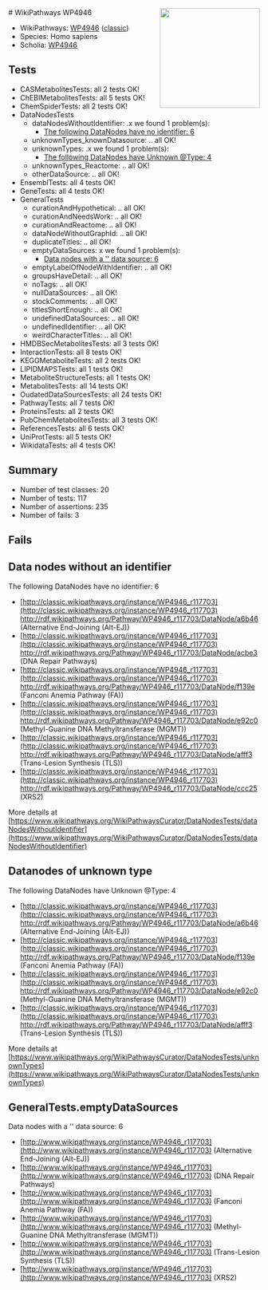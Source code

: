 <img style="float: right; width: 200px" src="https://upload.wikimedia.org/wikipedia/commons/thumb/8/83/Wplogo_with_text_500.png/640px-Wplogo_with_text_500.png" />
# WikiPathways WP4946

* WikiPathways: [WP4946](https://wikipathways.org/pathways/WP4946) ([classic](https://classic.wikipathways.org/instance/WP4946))
* Species: Homo sapiens
* Scholia: [WP4946](https://scholia.toolforge.org/wikipathways/WP4946)
## Tests
* CASMetabolitesTests: all 2 tests OK!
* ChEBIMetabolitesTests: all 5 tests OK!
* ChemSpiderTests: all 2 tests OK!
* DataNodesTests
    * dataNodesWithoutIdentifier: .x we found 1 problem(s):
        * [The following DataNodes have no identifier: 6](#d2d32fa5)
    * unknownTypes_knownDatasource: .. all OK!
    * unknownTypes: .x we found 1 problem(s):
        * [The following DataNodes have Unknown @Type: 4](#839973e2)
    * unknownTypes_Reactome: .. all OK!
    * otherDataSource: .. all OK!
* EnsemblTests: all 4 tests OK!
* GeneTests: all 4 tests OK!
* GeneralTests
    * curationAndHypothetical: .. all OK!
    * curationAndNeedsWork: .. all OK!
    * curationAndReactome: .. all OK!
    * dataNodeWithoutGraphId: .. all OK!
    * duplicateTitles: .. all OK!
    * emptyDataSources: x we found 1 problem(s):
        * [Data nodes with a '' data source: 6](#3d121fd1)
    * emptyLabelOfNodeWithIdentifier: .. all OK!
    * groupsHaveDetail: .. all OK!
    * noTags: .. all OK!
    * nullDataSources: .. all OK!
    * stockComments: .. all OK!
    * titlesShortEnough: .. all OK!
    * undefinedDataSources: .. all OK!
    * undefinedIdentifier: .. all OK!
    * weirdCharacterTitles: .. all OK!
* HMDBSecMetabolitesTests: all 3 tests OK!
* InteractionTests: all 8 tests OK!
* KEGGMetaboliteTests: all 2 tests OK!
* LIPIDMAPSTests: all 1 tests OK!
* MetaboliteStructureTests: all 1 tests OK!
* MetabolitesTests: all 14 tests OK!
* OudatedDataSourcesTests: all 24 tests OK!
* PathwayTests: all 7 tests OK!
* ProteinsTests: all 2 tests OK!
* PubChemMetabolitesTests: all 3 tests OK!
* ReferencesTests: all 6 tests OK!
* UniProtTests: all 5 tests OK!
* WikidataTests: all 4 tests OK!


## Summary

* Number of test classes: 20
* Number of tests: 117
* Number of assertions: 235
* Number of fails: 3

## Fails

<a name="d2d32fa5" />

## Data nodes without an identifier

The following DataNodes have no identifier: 6

* [http://classic.wikipathways.org/instance/WP4946_r117703](http://classic.wikipathways.org/instance/WP4946_r117703) http://rdf.wikipathways.org/Pathway/WP4946_r117703/DataNode/a6b46 (Alternative End-Joining (Alt-EJ))
* [http://classic.wikipathways.org/instance/WP4946_r117703](http://classic.wikipathways.org/instance/WP4946_r117703) http://rdf.wikipathways.org/Pathway/WP4946_r117703/DataNode/acbe3 (DNA Repair Pathways)
* [http://classic.wikipathways.org/instance/WP4946_r117703](http://classic.wikipathways.org/instance/WP4946_r117703) http://rdf.wikipathways.org/Pathway/WP4946_r117703/DataNode/f139e (Fanconi Anemia Pathway (FA))
* [http://classic.wikipathways.org/instance/WP4946_r117703](http://classic.wikipathways.org/instance/WP4946_r117703) http://rdf.wikipathways.org/Pathway/WP4946_r117703/DataNode/e92c0 (Methyl-Guanine DNA 
Methyltransferase (MGMT))
* [http://classic.wikipathways.org/instance/WP4946_r117703](http://classic.wikipathways.org/instance/WP4946_r117703) http://rdf.wikipathways.org/Pathway/WP4946_r117703/DataNode/afff3 (Trans-Lesion Synthesis (TLS))
* [http://classic.wikipathways.org/instance/WP4946_r117703](http://classic.wikipathways.org/instance/WP4946_r117703) http://rdf.wikipathways.org/Pathway/WP4946_r117703/DataNode/ccc25 (XRS2)


More details at [https://www.wikipathways.org/WikiPathwaysCurator/DataNodesTests/dataNodesWithoutIdentifier](https://www.wikipathways.org/WikiPathwaysCurator/DataNodesTests/dataNodesWithoutIdentifier)

<a name="839973e2" />

## Datanodes of unknown type

The following DataNodes have Unknown @Type: 4

* [http://classic.wikipathways.org/instance/WP4946_r117703](http://classic.wikipathways.org/instance/WP4946_r117703) http://rdf.wikipathways.org/Pathway/WP4946_r117703/DataNode/a6b46 (Alternative End-Joining (Alt-EJ))
* [http://classic.wikipathways.org/instance/WP4946_r117703](http://classic.wikipathways.org/instance/WP4946_r117703) http://rdf.wikipathways.org/Pathway/WP4946_r117703/DataNode/f139e (Fanconi Anemia Pathway (FA))
* [http://classic.wikipathways.org/instance/WP4946_r117703](http://classic.wikipathways.org/instance/WP4946_r117703) http://rdf.wikipathways.org/Pathway/WP4946_r117703/DataNode/e92c0 (Methyl-Guanine DNA 
Methyltransferase (MGMT))
* [http://classic.wikipathways.org/instance/WP4946_r117703](http://classic.wikipathways.org/instance/WP4946_r117703) http://rdf.wikipathways.org/Pathway/WP4946_r117703/DataNode/afff3 (Trans-Lesion Synthesis (TLS))


More details at [https://www.wikipathways.org/WikiPathwaysCurator/DataNodesTests/unknownTypes](https://www.wikipathways.org/WikiPathwaysCurator/DataNodesTests/unknownTypes)

<a name="3d121fd1" />

## GeneralTests.emptyDataSources

Data nodes with a '' data source: 6

* [http://www.wikipathways.org/instance/WP4946_r117703](http://www.wikipathways.org/instance/WP4946_r117703) (Alternative End-Joining (Alt-EJ))
* [http://www.wikipathways.org/instance/WP4946_r117703](http://www.wikipathways.org/instance/WP4946_r117703) (DNA Repair Pathways)
* [http://www.wikipathways.org/instance/WP4946_r117703](http://www.wikipathways.org/instance/WP4946_r117703) (Fanconi Anemia Pathway (FA))
* [http://www.wikipathways.org/instance/WP4946_r117703](http://www.wikipathways.org/instance/WP4946_r117703) (Methyl-Guanine DNA 
Methyltransferase (MGMT))
* [http://www.wikipathways.org/instance/WP4946_r117703](http://www.wikipathways.org/instance/WP4946_r117703) (Trans-Lesion Synthesis (TLS))
* [http://www.wikipathways.org/instance/WP4946_r117703](http://www.wikipathways.org/instance/WP4946_r117703) (XRS2)


